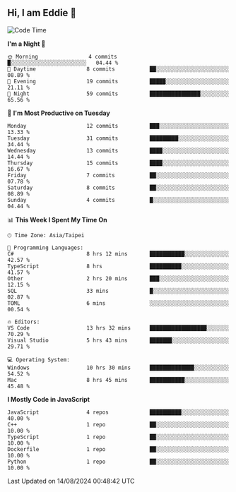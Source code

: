 ## Hi, I am Eddie 👋

<!--START_SECTION:waka-->
![Code Time](http://img.shields.io/badge/Code%20Time-267%20hrs%2055%20mins-blue)

**I'm a Night 🦉** 

```text
🌞 Morning                4 commits           █░░░░░░░░░░░░░░░░░░░░░░░░   04.44 % 
🌆 Daytime                8 commits           ██░░░░░░░░░░░░░░░░░░░░░░░   08.89 % 
🌃 Evening                19 commits          █████░░░░░░░░░░░░░░░░░░░░   21.11 % 
🌙 Night                  59 commits          ████████████████░░░░░░░░░   65.56 % 
```
📅 **I'm Most Productive on Tuesday** 

```text
Monday                   12 commits          ███░░░░░░░░░░░░░░░░░░░░░░   13.33 % 
Tuesday                  31 commits          █████████░░░░░░░░░░░░░░░░   34.44 % 
Wednesday                13 commits          ████░░░░░░░░░░░░░░░░░░░░░   14.44 % 
Thursday                 15 commits          ████░░░░░░░░░░░░░░░░░░░░░   16.67 % 
Friday                   7 commits           ██░░░░░░░░░░░░░░░░░░░░░░░   07.78 % 
Saturday                 8 commits           ██░░░░░░░░░░░░░░░░░░░░░░░   08.89 % 
Sunday                   4 commits           █░░░░░░░░░░░░░░░░░░░░░░░░   04.44 % 
```


📊 **This Week I Spent My Time On** 

```text
🕑︎ Time Zone: Asia/Taipei

💬 Programming Languages: 
C#                       8 hrs 12 mins       ███████████░░░░░░░░░░░░░░   42.57 % 
TypeScript               8 hrs               ██████████░░░░░░░░░░░░░░░   41.57 % 
Other                    2 hrs 20 mins       ███░░░░░░░░░░░░░░░░░░░░░░   12.15 % 
SQL                      33 mins             █░░░░░░░░░░░░░░░░░░░░░░░░   02.87 % 
TOML                     6 mins              ░░░░░░░░░░░░░░░░░░░░░░░░░   00.54 % 

🔥 Editors: 
VS Code                  13 hrs 32 mins      ██████████████████░░░░░░░   70.29 % 
Visual Studio            5 hrs 43 mins       ███████░░░░░░░░░░░░░░░░░░   29.71 % 

💻 Operating System: 
Windows                  10 hrs 30 mins      ██████████████░░░░░░░░░░░   54.52 % 
Mac                      8 hrs 45 mins       ███████████░░░░░░░░░░░░░░   45.48 % 
```

**I Mostly Code in JavaScript** 

```text
JavaScript               4 repos             ██████████░░░░░░░░░░░░░░░   40.00 % 
C++                      1 repo              ██░░░░░░░░░░░░░░░░░░░░░░░   10.00 % 
TypeScript               1 repo              ██░░░░░░░░░░░░░░░░░░░░░░░   10.00 % 
Dockerfile               1 repo              ██░░░░░░░░░░░░░░░░░░░░░░░   10.00 % 
Python                   1 repo              ██░░░░░░░░░░░░░░░░░░░░░░░   10.00 % 
```




 Last Updated on 14/08/2024 00:48:42 UTC
<!--END_SECTION:waka-->
